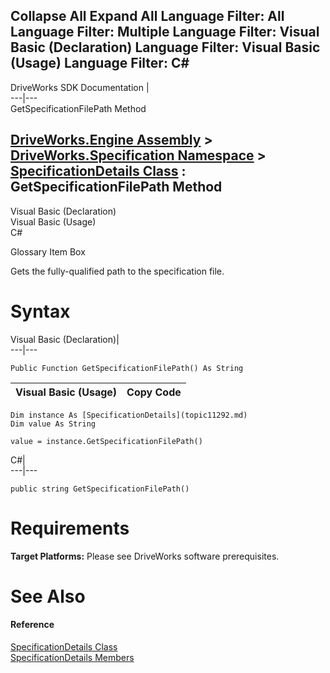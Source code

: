 Collapse All Expand All Language Filter: All  Language Filter: Multiple  Language Filter: Visual Basic (Declaration) Language Filter: Visual Basic (Usage) Language Filter: C#  
---  
DriveWorks SDK Documentation  |   
---|---  
GetSpecificationFilePath Method   
  
[DriveWorks.Engine Assembly](topic2156.md) > [DriveWorks.Specification Namespace](topic10764.md) > [SpecificationDetails Class](topic11292.md) : GetSpecificationFilePath Method  
---  
  
Visual Basic (Declaration)    
Visual Basic (Usage)    
C# 

Glossary Item Box

Gets the fully-qualified path to the specification file. 

# Syntax

Visual Basic (Declaration)|   
---|---  
      
    
    Public Function GetSpecificationFilePath() As String  
  
Visual Basic (Usage)| Copy Code  
---|---  
      
    
    Dim instance As [SpecificationDetails](topic11292.md)
    Dim value As String
     
    value = instance.GetSpecificationFilePath()  
  
C#|   
---|---  
      
    
    public string GetSpecificationFilePath()  
  
# Requirements

**Target Platforms:** Please see DriveWorks software prerequisites.

# See Also

#### Reference

[SpecificationDetails Class](topic11292.md)   
[SpecificationDetails Members](topic11293.md)



